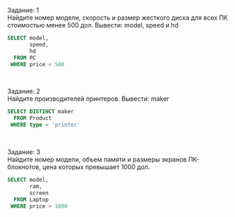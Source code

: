 Задание: 1   
Найдите номер модели, скорость и размер жесткого диска для всех ПК стоимостью менее 500 дол. Вывести: model, speed и hd
```SQL
SELECT model, 
       speed, 
       hd 
  FROM PC
 WHERE price < 500
```
<br/>  

Задание: 2  
Найдите производителей принтеров. Вывести: maker  
```SQL
SELECT DISTINCT maker
  FROM Product
 WHERE type = 'printer'
```
<br/>  

Задание: 3  
Найдите номер модели, объем памяти и размеры экранов ПК-блокнотов, цена которых превышает 1000 дол.  
```SQL
SELECT model,
       ram,
       screen
  FROM Laptop
 WHERE price > 1000
```
